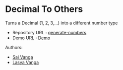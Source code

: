 # Decimal To Others

Turns a Decimal (1, 2, 3,...) into a different number type

- Repository URL : [generate-numbers](https://github.com/SaMaSaLa/decimal-to-others)
- Demo URL : [Demo](https://samasala.github.io/decimal-to-others/)

Authors:

- [Sai Vanga](https://sai.rocks)
- [Lasya Vanga](https://lasya.net)
